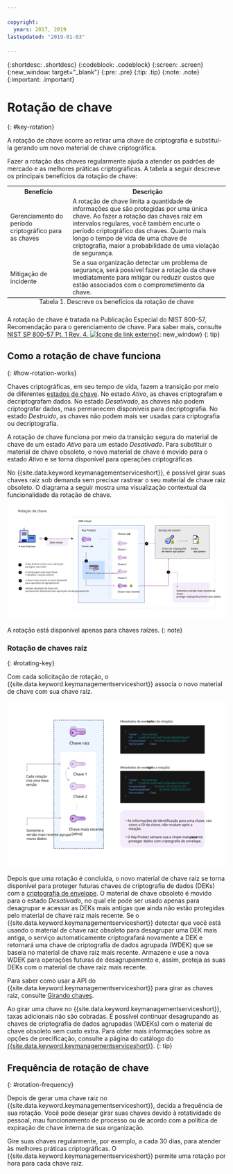 ```yaml
---

copyright:
  years: 2017, 2019
lastupdated: "2019-01-03"

---
```


{:shortdesc: .shortdesc}
{:codeblock: .codeblock}
{:screen: .screen}
{:new_window: target="_blank"}
{:pre: .pre}
{:tip: .tip}
{:note: .note}
{:important: .important}

# Rotação de chave
{: #key-rotation}

A rotação de chave ocorre ao retirar uma chave de criptografia e substituí-la gerando um novo material de chave criptográfica.

Fazer a rotação das chaves regularmente ajuda a atender os padrões de mercado e as melhores práticas criptográficas. A tabela a seguir descreve os principais benefícios da rotação de chave:

<table>
  <th>Benefício</th>
  <th>Descrição</th>
  <tr>
    <td>Gerenciamento do período criptográfico para as chaves</td>
    <td>A rotação de chave limita a quantidade de informações que são protegidas por uma única chave. Ao fazer a rotação das chaves raiz em intervalos regulares, você também encurte o período criptográfico das chaves. Quanto mais longo o tempo
de vida de uma chave de criptografia, maior a probabilidade de uma violação de segurança.</td>
  </tr>
  <tr>
    <td>Mitigação de incidente</td>
    <td>Se a sua organização detectar um problema de segurança, será possível fazer a rotação da chave imediatamente para mitigar ou reduzir custos que estão associados com o comprometimento da chave.</td>
  </tr>

  <caption style="caption-side:bottom;">Tabela 1. Descreve os benefícios da rotação de chave</caption>
</table>

A rotação de chave é tratada na Publicação Especial do NIST 800-57, Recomendação para o gerenciamento de chave. Para saber mais, consulte [NIST SP
800-57 Pt. 1 Rev. 4. ![Ícone de link externo](../../../icons/launch-glyph.svg "Ícone de link externo")](http://nvlpubs.nist.gov/nistpubs/SpecialPublications/NIST.SP.800-57pt1r4.pdf){: new_window}
{: tip}

## Como a rotação de chave funciona
{: #how-rotation-works}

Chaves criptográficas, em seu tempo de vida, fazem a transição por meio de diferentes [estados de chave](/docs/services/key-protect/concepts/key-states.html). No estado _Ativo_, as chaves criptografam e decriptografam dados. No estado _Desativado_, as chaves não podem criptografar dados, mas permanecem disponíveis para decriptografia. No estado _Destruído_, as chaves não podem mais ser usadas para criptografia ou decriptografia.

A rotação de chave funciona por meio da transição segura do material de chave de um estado
_Ativo_ para um estado _Desativado_. Para substituir o material de chave obsoleto, o novo material de chave é movido para o estado _Ativo_ e se torna disponível para operações criptográficas.

No {{site.data.keyword.keymanagementserviceshort}}, é possível girar suas chaves raiz sob demanda sem precisar rastrear o seu material de chave raiz obsoleto. O diagrama a seguir mostra uma visualização contextual da funcionalidade da rotação de chave. ![O diagrama mostra uma visualização contextual da rotação de chave.](../images/key-rotation_min.svg)

A rotação está disponível apenas para chaves raízes. 
{: note}

### Rotação de chaves raiz
{: #rotating-key}

Com cada solicitação de rotação, o {{site.data.keyword.keymanagementserviceshort}} associa o novo material de chave com sua chave raiz. 

![O diagrama mostra uma microvisualização da pilha de chaves raiz.](../images/root-key-stack_min.svg)

Depois que uma rotação é concluída, o novo material de chave raiz se torna disponível para proteger futuras chaves de criptografia de dados (DEKs) com a [criptografia de envelope](/docs/services/key-protect/concepts/envelope-encryption.html). O material de chave obsoleto é movido para o estado _Desativado_, no qual ele pode ser usado apenas para desagrupar e acessar as DEKs mais antigas que ainda não estão protegidas pelo material de chave raiz mais recente. Se o {{site.data.keyword.keymanagementserviceshort}} detectar que você está usando o material de chave raiz obsoleto para desagrupar uma DEK mais antiga, o serviço automaticamente criptografará novamente a DEK e retornará uma chave de criptografia de dados agrupada (WDEK) que se baseia no material de chave raiz mais recente. Armazene e use a nova WDEK para operações futuras de desagrupamento e, assim, proteja as suas DEKs com o material de chave raiz mais recente.

Para saber como usar a API do {{site.data.keyword.keymanagementserviceshort}} para girar as chaves raiz, consulte [Girando chaves](/docs/services/key-protect/rotate-keys.html).

Ao girar uma chave no {{site.data.keyword.keymanagementserviceshort}}, taxas adicionais não são cobradas. É possível continuar desagrupando as chaves de criptografia de dados agrupadas (WDEKs) com o material de chave obsoleto sem custo extra. Para obter mais informações sobre as opções de precificação, consulte a página do catálogo do [{{site.data.keyword.keymanagementserviceshort}}](https://{DomainName}/catalog/services/key-protect).
{: tip}

## Frequência de rotação de chave
{: #rotation-frequency}

Depois de gerar uma chave raiz no {{site.data.keyword.keymanagementserviceshort}}, decida a frequência de sua rotação. Você pode desejar girar suas chaves devido à rotatividade de pessoal, mau funcionamento de processo ou de acordo com a política de expiração de chave interna de sua organização. 

Gire suas chaves regularmente, por exemplo, a cada 30 dias, para atender às melhores práticas criptográficas. O {{site.data.keyword.keymanagementserviceshort}} permite uma rotação por hora para cada chave raiz.
